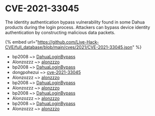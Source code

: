 # CVE-2021-33045

The identity authentication bypass vulnerability found in some Dahua products during the login process. Attackers can bypass device identity authentication by constructing malicious data packets.

{% embed url="https://github.com/Live-Hack-CVE/full_database/blob/main/cves/2021/CVE-2021-33045.json" %}


* bp2008 ~> [DahuaLoginBypass](https://www.alice-snow.ru/2021/database/cve-2021-33045/dahualoginbypass-bp2008)
* Alonzozzz ~> [alonzzzo](https://www.alice-snow.ru/2021/database/cve-2021-33045/alonzzzo-alonzozzz)
* bp2008 ~> [DahuaLoginBypass](https://www.alice-snow.ru/2021/database/cve-2021-33045/dahualoginbypass-bp2008)
* dongpohezui ~> [cve-2021-33045](https://www.alice-snow.ru/2021/database/cve-2021-33045/cve-2021-33045-dongpohezui)
* Alonzozzz ~> [alonzzzo](https://www.alice-snow.ru/2021/database/cve-2021-33045/alonzzzo-alonzozzz)
* bp2008 ~> [DahuaLoginBypass](https://www.alice-snow.ru/2021/database/cve-2021-33045/dahualoginbypass-bp2008)
* Alonzozzz ~> [alonzzzo](https://www.alice-snow.ru/2021/database/cve-2021-33045/alonzzzo-alonzozzz)
* bp2008 ~> [DahuaLoginBypass](https://www.alice-snow.ru/2021/database/cve-2021-33045/dahualoginbypass-bp2008)
* Alonzozzz ~> [alonzzzo](https://www.alice-snow.ru/2021/database/cve-2021-33045/alonzzzo-alonzozzz)
* bp2008 ~> [DahuaLoginBypass](https://www.alice-snow.ru/2021/database/cve-2021-33045/dahualoginbypass-bp2008)
* Alonzozzz ~> [alonzzzo](https://www.alice-snow.ru/2021/database/cve-2021-33045/alonzzzo-alonzozzz)